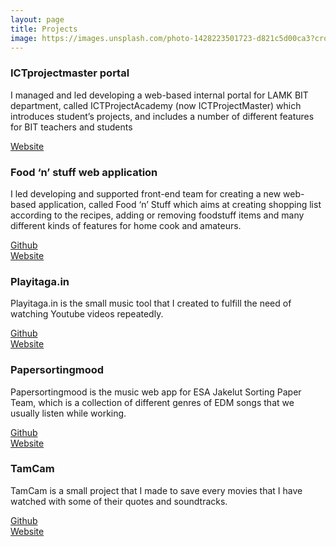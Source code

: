 ```yaml
---
layout: page
title: Projects
image: https://images.unsplash.com/photo-1428223501723-d821c5d00ca3?crop=entropy&fit=crop&fm=jpg&h=1000&ixjsv=2.1.0&ixlib=rb-0.3.5&q=80&w=1925
---
```


### ICTprojectmaster portal

I managed and led developing a web-based internal portal for LAMK BIT department, called ICTProjectAcademy (now ICTProjectMaster) which introduces student’s projects, and includes a number of different features for BIT teachers and students

[Website](https://ictprojectmaster.lamk.fi/)

### Food ‘n’ stuff web application

I led developing and supported front-end team for creating a new web-based application, called Food ‘n’ Stuff which aims at creating shopping list according to the recipes, adding or removing foodstuff items and many different kinds of features for home cook and amateurs.

[Github](https://github.com/trinhphandinhhuy/FoodApp)  
[Website](http://foodandstuff.azurewebsites.net/)



### Playitaga.in

Playitaga.in is the small music tool that I created to fulfill the need of watching Youtube videos repeatedly.

[Github](https://github.com/trinhphandinhhuy/playitagain)   
[Website](http://playitaga.in/)



### Papersortingmood

Papersortingmood is the music web app for ESA Jakelut Sorting Paper Team, which is a collection of different genres of EDM songs that we usually listen while working.

[Github](https://github.com/trinhphandinhhuy/papersortingmood)  
[Website](http://papersortingmood.xyz/)

### TamCam

TamCam is a small project that I made to save every movies that I have watched with some of their quotes and soundtracks.

[Github](https://github.com/trinhphandinhhuy/movietitletranslator)  
[Website](http://awesometitles.xyz:3001/)



